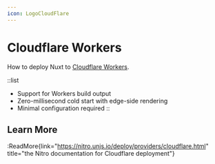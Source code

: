```yaml
---
icon: LogoCloudFlare
---
```


# Cloudflare Workers

How to deploy Nuxt to [Cloudflare Workers](https://workers.cloudflare.com/).

::list

- Support for Workers build output
- Zero-millisecond cold start with edge-side rendering
- Minimal configuration required
::

## Learn More

:ReadMore{link="https://nitro.unjs.io/deploy/providers/cloudflare.html" title="the Nitro documentation for Cloudflare deployment"}
